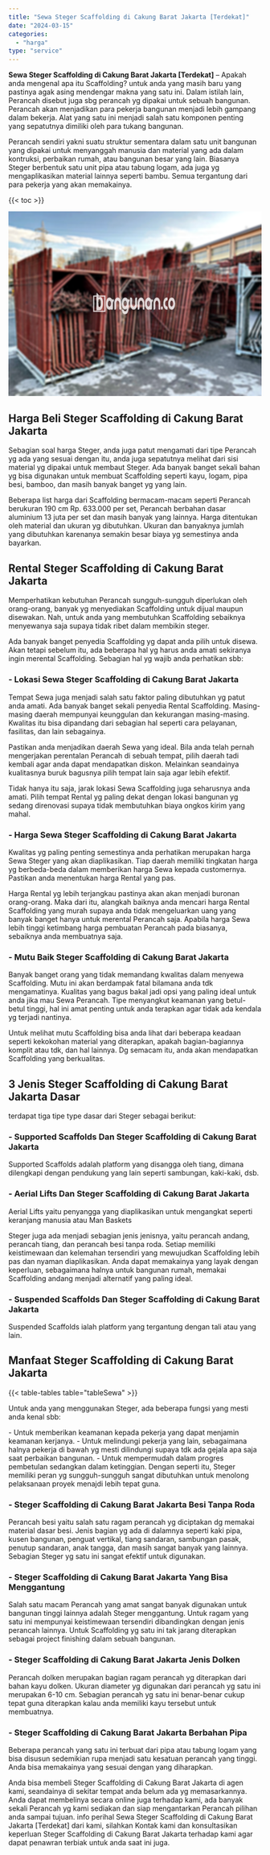 ```yaml
---
title: "Sewa Steger Scaffolding di Cakung Barat Jakarta [Terdekat]"
date: "2024-03-15"
categories: 
  - "harga"
type: "service"
---
```


**Sewa Steger Scaffolding di Cakung Barat Jakarta \[Terdekat\]** – Apakah anda mengenal apa itu Scaffolding? untuk anda yang masih baru yang pastinya agak asing mendengar makna yang satu ini. Dalam istilah lain, Perancah disebut juga sbg perancah yg dipakai untuk sebuah bangunan. Perancah akan menjadikan para pekerja bangunan menjadi lebih gampang dalam bekerja. Alat yang satu ini menjadi salah satu komponen penting yang sepatutnya dimiliki oleh para tukang bangunan.

Perancah sendiri yakni suatu struktur sementara dalam satu unit bangunan yang dipakai untuk menyanggah manusia dan material yang ada dalam kontruksi, perbaikan rumah, atau bangunan besar yang lain. Biasanya Steger berbentuk satu unit pipa atau tabung logam, ada juga yg mengaplikasikan material lainnya seperti bambu. Semua tergantung dari para pekerja yang akan memakainya.

{{< toc >}}

![Sewa Steger Scaffolding di Cakung Barat Jakarta [Terdekat]](/images/sewa-scaffolding-steger-22.png)

## Harga Beli Steger Scaffolding di Cakung Barat Jakarta

Sebagian soal harga Steger, anda juga patut mengamati dari tipe Perancah yg ada yang sesuai dengan itu, anda juga sepatutnya melihat dari sisi material yg dipakai untuk membaut Steger. Ada banyak banget sekali bahan yg bisa digunakan untuk membuat Scaffolding seperti kayu, logam, pipa besi, bamboo, dan masih banyak banget yg yang lain.

Beberapa list harga dari Scaffolding bermacam-macam seperti Perancah berukuran 190 cm Rp. 633.000 per set, Perancah berbahan dasar aluminium 13 juta per set dan masih banyak yang lainnya. Harga ditentukan oleh material dan ukuran yg dibutuhkan. Ukuran dan banyaknya jumlah yang dibutuhkan karenanya semakin besar biaya yg semestinya anda bayarkan.

## Rental Steger Scaffolding di Cakung Barat Jakarta

Memperhatikan kebutuhan Perancah sungguh-sungguh diperlukan oleh orang-orang, banyak yg menyediakan Scaffolding untuk dijual maupun disewakan. Nah, untuk anda yang membutuhkan Scaffolding sebaiknya menyewanya saja supaya tidak ribet dalam membikin steger.

Ada banyak banget penyedia Scaffolding yg dapat anda pilih untuk disewa. Akan tetapi sebelum itu, ada beberapa hal yg harus anda amati sekiranya ingin merental Scaffolding. Sebagian hal yg wajib anda perhatikan sbb:

### \- Lokasi Sewa Steger Scaffolding di Cakung Barat Jakarta

Tempat Sewa juga menjadi salah satu faktor paling dibutuhkan yg patut anda amati. Ada banyak banget sekali penyedia Rental Scaffolding. Masing-masing daerah mempunyai keunggulan dan kekurangan masing-masing. Kwalitas itu bisa dipandang dari sebagian hal seperti cara pelayanan, fasilitas, dan lain sebagainya.

Pastikan anda menjadikan daerah Sewa yang ideal. Bila anda telah pernah mengerjakan perentalan Perancah di sebuah tempat, pilih daerah tadi kembali agar anda dapat mendapatkan diskon. Melainkan seandainya kualitasnya buruk bagusnya pilih tempat lain saja agar lebih efektif.

Tidak hanya itu saja, jarak lokasi Sewa Scaffolding juga seharusnya anda amati. Pilih tempat Rental yg paling dekat dengan lokasi bangunan yg sedang direnovasi supaya tidak membutuhkan biaya ongkos kirim yang mahal.

### \- Harga Sewa Steger Scaffolding di Cakung Barat Jakarta

Kwalitas yg paling penting semestinya anda perhatikan merupakan harga Sewa Steger yang akan diaplikasikan. Tiap daerah memiliki tingkatan harga yg berbeda-beda dalam memberikan harga Sewa kepada customernya. Pastikan anda menentukan harga Rental yang pas.

Harga Rental yg lebih terjangkau pastinya akan akan menjadi buronan orang-orang. Maka dari itu, alangkah baiknya anda mencari harga Rental Scaffolding yang murah supaya anda tidak mengeluarkan uang yang banyak banget hanya untuk merental Perancah saja. Apabila harga Sewa lebih tinggi ketimbang harga pembuatan Perancah pada biasanya, sebaiknya anda membuatnya saja.

### \- Mutu Baik Steger Scaffolding di Cakung Barat Jakarta

Banyak banget orang yang tidak memandang kwalitas dalam menyewa Scaffolding. Mutu ini akan berdampak fatal bilamana anda tdk mengamatinya. Kualitas yang bagus bakal jadi opsi yang paling ideal untuk anda jika mau Sewa Perancah. Tipe menyangkut keamanan yang betul-betul tinggi, hal ini amat penting untuk anda terapkan agar tidak ada kendala yg terjadi nantinya.

Untuk melihat mutu Scaffolding bisa anda lihat dari beberapa keadaan seperti kekokohan material yang diterapkan, apakah bagian-bagiannya komplit atau tdk, dan hal lainnya. Dg semacam itu, anda akan mendapatkan Scaffolding yang berkualitas.

## 3 Jenis Steger Scaffolding di Cakung Barat Jakarta Dasar

terdapat tiga tipe type dasar dari Steger sebagai berikut:

### \- Supported Scaffolds Dan Steger Scaffolding di Cakung Barat Jakarta

Supported Scaffolds adalah platform yang disangga oleh tiang, dimana dilengkapi dengan pendukung yang lain seperti sambungan, kaki-kaki, dsb.

### \- Aerial Lifts Dan Steger Scaffolding di Cakung Barat Jakarta

Aerial Lifts yaitu penyangga yang diaplikasikan untuk mengangkat seperti keranjang manusia atau Man Baskets

Steger juga ada menjadi sebagian jenis jenisnya, yaitu perancah andang, perancah tiang, dan perancah besi tanpa roda. Setiap memiliki keistimewaan dan kelemahan tersendiri yang mewujudkan Scaffolding lebih pas dan nyaman diaplikasikan. Anda dapat memakainya yang layak dengan keperluan, sebagaimana halnya untuk bangunan rumah, memakai Scaffolding andang menjadi alternatif yang paling ideal.

### \- Suspended Scaffolds Dan Steger Scaffolding di Cakung Barat Jakarta

Suspended Scaffolds ialah platform yang tergantung dengan tali atau yang lain.

## Manfaat Steger Scaffolding di Cakung Barat Jakarta

{{< table-tables table="tableSewa" >}}

Untuk anda yang menggunakan Steger, ada beberapa fungsi yang mesti anda kenal sbb:

\- Untuk memberikan keamanan kepada pekerja yang dapat menjamin keamanan kerjanya. - Untuk melindungi pekerja yang lain, sebagaimana halnya pekerja di bawah yg mesti dilindungi supaya tdk ada gejala apa saja saat perbaikan bangunan. - Untuk mempermudah dalam progres pembetulan sedangkan dalam ketinggian. Dengan seperti itu, Steger memiliki peran yg sungguh-sungguh sangat dibutuhkan untuk menolong pelaksanaan proyek menajdi lebih tepat guna.

### \- Steger Scaffolding di Cakung Barat Jakarta Besi Tanpa Roda

Perancah besi yaitu salah satu ragam perancah yg diciptakan dg memakai material dasar besi. Jenis bagian yg ada di dalamnya seperti kaki pipa, kusen bangunan, penguat vertikal, tiang sandaran, sambungan pasak, penutup sandaran, anak tangga, dan masih sangat banyak yang lainnya. Sebagian Steger yg satu ini sangat efektif untuk digunakan.

### \- Steger Scaffolding di Cakung Barat Jakarta Yang Bisa Menggantung

Salah satu macam Perancah yang amat sangat banyak digunakan untuk bangunan tinggi lainnya adalah Steger menggantung. Untuk ragam yang satu ini mempunyai keistimewaan tersendiri dibandingkan dengan jenis perancah lainnya. Untuk Scaffolding yg satu ini tak jarang diterapkan sebagai project finishing dalam sebuah bangunan.

### \- Steger Scaffolding di Cakung Barat Jakarta Jenis Dolken

Perancah dolken merupakan bagian ragam perancah yg diterapkan dari bahan kayu dolken. Ukuran diameter yg digunakan dari perancah yg satu ini merupakan 6-10 cm. Sebagian perancah yg satu ini benar-benar cukup tepat guna diterapkan kalau anda memiliki kayu tersebut untuk membuatnya.

### \- Steger Scaffolding di Cakung Barat Jakarta Berbahan Pipa

Beberapa perancah yang satu ini terbuat dari pipa atau tabung logam yang bisa disusun sedemikian rupa menjadi satu kesatuan perancah yang tinggi. Anda bisa memakainya yang sesuai dengan yang diharapkan.

Anda bisa membeli Steger Scaffolding di Cakung Barat Jakarta di agen kami, seandainya di sekitar tempat anda belum ada yg memasarkannya. Anda dapat membelinya secara online juga terhadap kami, ada banyak sekali Perancah yg kami sediakan dan siap mengantarkan Perancah pilihan anda sampai tujuan. info perihal Sewa Steger Scaffolding di Cakung Barat Jakarta \[Terdekat\] dari kami, silahkan Kontak kami dan konsultasikan keperluan Steger Scaffolding di Cakung Barat Jakarta terhadap kami agar dapat penawran terbiak untuk anda saat ini juga.
